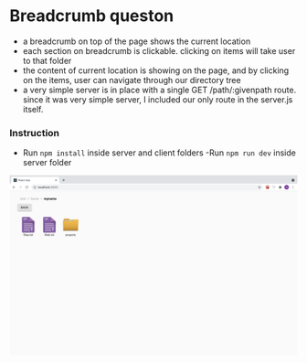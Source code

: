 # Breadcrumb queston

- a breadcrumb on top of the page shows the current location
- each section on breadcrumb is clickable. clicking on items will take user to that folder
- the content of current location is showing on the page, and by clicking on the items, user can navigate through our directory tree
- a very simple server is in place with a single GET /path/:givenpath route. since it was very simple server, I included our only route in the server.js itself.

### Instruction

- Run `npm install` inside server and client folders
  -Run `npm run dev` inside server folder

![screenshot](https://github.com/MinaKhamesi/BreadCrumb/blob/main/screenshot.png?raw=true)
